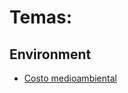 # Temas:
## Environment
* [Costo medioambiental](https://github.com/westoleaboat/Bitcoin/blob/main/Costo%20medioambiental.md)

